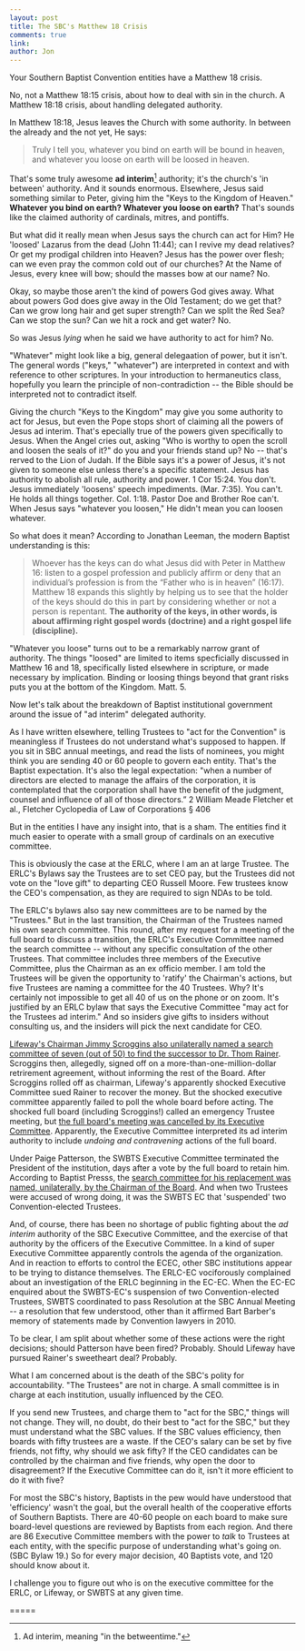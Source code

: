 ```yaml
---
layout: post
title: The SBC's Matthew 18 Crisis
comments: true
link: 
author: Jon
---
```


Your Southern Baptist Convention entities have a Matthew 18 crisis.

No, not a Matthew 18:15 crisis, about how to deal with sin in the church.  A Matthew 18:18 crisis, about handling delegated authority.  

In Matthew 18:18, Jesus leaves the Church with some authority. In between the already and the not yet, He says: 
> Truly I tell you, whatever you bind on earth will be bound in heaven, and whatever you loose on earth will be loosed in heaven.

That's some truly awesome **ad interim**[^1] authority; it's the church's 'in between' authority. And it sounds enormous. Elsewhere, Jesus said something similar to Peter, giving him the "Keys to the Kingdom of Heaven."   **Whatever you bind on earth? Whatever you loose on earth?**  That's sounds like the claimed authority of cardinals, mitres, and pontiffs.

But what did it really mean when Jesus says the church can act for Him?  He 'loosed' Lazarus from the dead (John 11:44); can I revive my dead relatives?  Or get my prodigal children into Heaven?   Jesus has the power over flesh; can we even pray the common cold out of our churches?  At the Name of Jesus, every knee will bow; should the masses bow at our name?   No.

Okay, so maybe those aren't the kind of powers God gives away.  What about powers God does give away in the Old Testament; do we get that?  Can we grow long hair and get super strength?  Can we split the Red Sea? Can we stop the sun? Can we hit a rock and get water? No.

So was Jesus *lying* when he said we have authority to act for him? No.

"Whatever" might look like a big, general delegaation of power, but it isn't. The general words ("keys," "whatever") are interpreted in context and with reference to other scriptures.  In your introduction to hermaneutics class, hopefully you learn the principle of non-contradiction -- the Bible should be interpreted not to contradict itself.  

Giving the church "Keys to the Kingdom" may give you some authority to act for Jesus, but even the Pope stops short of claiming all the powers of Jesus ad interim.  That's epecially true of the powers given specifically to Jesus.  When the Angel cries out, asking "Who is worthy to open the scroll and loosen the seals of it?" do you and your friends stand up?  No -- that's rerved to the Lion of Judah.  If the Bible says it's a power of Jesus, it's not given to someone else unless there's a specific statement. Jesus has authority to abolish all rule, authority and power. 1 Cor 15:24.   You don't. Jesus immediately 'loosens' speech impediments. (Mar. 7:35).  You can't. He holds all things together. Col. 1:18.  Pastor Doe and Brother Roe can't. When Jesus says "whatever you loosen," He didn't mean you can loosen whatever. 

So what does it mean?  According to Jonathan Leeman, the modern Baptist understanding is this:  
> Whoever has the keys can do what Jesus did with Peter in Matthew 16: listen to a gospel profession and publicly affirm or deny that an individual’s profession is from the “Father who is in heaven” (16:17). Matthew 18 expands this slightly by helping us to see that the holder of the keys should do this in part by considering whether or not a person is repentant. **The authority of the keys, in other words, is about affirming right gospel words (doctrine) and a right gospel life (discipline).**

"Whatever you loose" turns out to be a remarkably narrow grant of authority. The things "loosed" are limited to items specficially discussed in Matthew 16 and 18, specifically listed elsewhere in scripture, or made necessary by implication.  Binding or loosing things beyond that grant risks puts you at the bottom of the Kingdom.  Matt. 5.



Now let's talk about the breakdown of Baptist institutional government around the issue of "ad interim" delegated authority.  

As I have written elsewhere, telling Trustees to "act for the Convention" is meaningless if Trustees do not understand what's supposed to happen.  If you sit in SBC annual meetings, and read the lists of nominees, you might think you are sending 40 or 60 people to govern each entity.  That's the Baptist expectation.  It's also the legal expectation: "when a number of directors are elected to manage the affairs of the corporation, it is contemplated that the corporation shall have the benefit of the judgment, counsel and influence of all of those directors.” 2 William Meade Fletcher et al., Fletcher Cyclopedia of Law of Corporations § 406


But in the entities I have any insight into, that is a sham. The entities find it much easier to operate with a small group of cardinals on an executive committee. 

This is obviously the case at the ERLC, where I am an at large Trustee.  The ERLC's Bylaws say the Trustees are to set CEO pay, but the Trustees did not vote on the "love gift" to departing CEO Russell Moore. Few trustees know the CEO's compensation, as they are required to sign NDAs to be told.  

The ERLC's bylaws also say new committees are to be named by the "Trustees."  But in the last transition, the Chairman of the Trustees named his own search committee.  This round, after my request for a meeting of the full board to discuss a transition, the ERLC's Executive Committee named the search committee -- without any specific consultation of the other Trustees.  That committee includes three members of the Executive Committee, plus the Chairman as an ex officio member.  I am told the Trustees will be given the opportunity to 'ratify' the Chairman's actions, but five Trustees are naming a committee for the 40 Trustees.  Why?  It's certainly not impossible to get all 40 of us on the phone or on zoom.  It's justified by an ERLC bylaw that says the Executive Committee "may act for the Trustees ad interim."  And so insiders give gifts to insiders without consulting us, and the insiders will pick the next candidate for CEO. 

[Lifeway's Chairman Jimmy Scroggins also unilaterally named a search committee of seven (out of 50) to find the successor to Dr. Thom Rainer](https://blog.lifeway.com/newsroom/2018/08/29/lifeway-trustees-begin-search-for-new-president/). Scroggins then, allegedly, signed off on a more-than-one-million-dollar retrirement agreement, without informing the rest of the Board.  After Scroggins rolled off as chairman, Lifeway's apparently shocked Executive Committee sued Rainer to recover the money. But the shocked executive committee apparently failed to poll the whole board before acting.  The shocked full board (including Scroggins!) called an emergency Trustee meeting, but [the full board's meeting was cancelled by its Executive Committee](https://christianindex.org/lifeway-reverses-course-dispute-pursues-rainer/). Apparently, the Executive Committee interpreted its ad interim authority to include *undoing and contravening* actions of the full board. 

Under Paige Patterson, the SWBTS Executive Committee terminated the President of the institution, days after a vote by the full board to retain him.  According to Baptist Presss, the [search committee for his replacement was named, unilaterally, by the Chairman of the Board](https://www.baptistpress.com/resource-library/news/swbts-appoints-9-member-presidential-search-committee/).  And when two Trustees were accused of wrong doing, it was the SWBTS EC that 'suspended' two Convention-elected Trustees.

And, of course, there has been no shortage of public fighting about the *ad interim* authority of the SBC Executive Committee, and the exercise of that authority by the officers of the Executive Committee.  In a kind of super Executive Committee apparently controls the agenda of the organization.  And in reaction to efforts to control the ECEC, other SBC institutions appear to be trying to distance themselves.   The ERLC-EC vociforously complained about an investigation of the ERLC beginning in the EC-EC. When the EC-EC enquired about the SWBTS-EC's suspension of two Convention-elected Trustees, SWBTS coordinated to pass Resolution at the SBC Annual Meeting -- a resolution that few understood, other than it affirmed Bart Barber's memory of statements made by Convention lawyers in 2010.   

To be clear, I am split about whether some of these actions were the right decisions; should Patterson have been fired?  Probably.  Should Lifeway have pursued Rainer's sweetheart deal?  Probably.  

What I am concerned about is the death of the SBC's polity for accountability.  "The Trustees" are not in charge.  A small committee is in charge at each institution, usually influenced by the CEO.

If you send new Trustees, and charge them to "act for the SBC," things will not change.  They will, no doubt, do their best to "act for the SBC," but they must understand what the SBC values.  If the SBC values efficiency, then boards with fifty trustees are a waste.  If the CEO's salary can be set by five friends, not fifty, why should we ask fifty?  If the CEO candidates can be controlled by the chairman and five friends, why open the door to disagreement?  If the Executive Committee can do it, isn't it more efficient to do it with five?

For most the SBC's history, Baptists in the pew would have understood that 'efficiency' wasn't the goal, but the overall health of the cooperative efforts of Southern Baptists.  There are 40-60 people on each board to make sure board-level questions are reviewed by Baptists from each region.  And there are 86 Executive Committee members with the power to *talk* to Trustees at each entity, with the specific purpose of understanding what's going on. (SBC Bylaw 19.)  So for every major decision, 40 Baptists vote, and 120 should know about it. 



I challenge you to figure out who is on the executive committee for the ERLC, or Lifeway, or SWBTS at any given time.  


=====




[^1]: Ad interim, meaning "in the betweentime."

